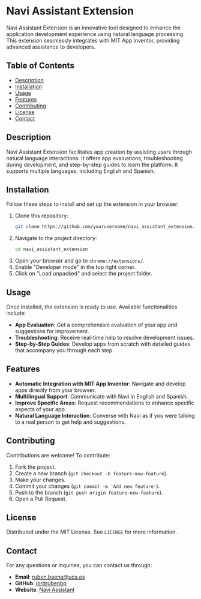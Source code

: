 # Navi Assistant Extension

Navi Assistant Extension is an innovative tool designed to enhance the application development experience using natural language processing. This extension seamlessly integrates with MIT App Inventor, providing advanced assistance to developers.

## Table of Contents

- [Description](#description)
- [Installation](#installation)
- [Usage](#usage)
- [Features](#features)
- [Contributing](#contributing)
- [License](#license)
- [Contact](#contact)

## Description

Navi Assistant Extension facilitates app creation by assisting users through natural language interactions. It offers app evaluations, troubleshooting during development, and step-by-step guides to learn the platform. It supports multiple languages, including English and Spanish.

## Installation

Follow these steps to install and set up the extension in your browser:

1. Clone this repository:
    ```bash
    git clone https://github.com/yourusername/navi_assistant_extension.git
    ```
2. Navigate to the project directory:
    ```bash
    cd navi_assistant_extension
    ```
3. Open your browser and go to `chrome://extensions/`.
4. Enable "Developer mode" in the top right corner.
5. Click on "Load unpacked" and select the project folder.

## Usage

Once installed, the extension is ready to use. Available functionalities include:

- **App Evaluation**: Get a comprehensive evaluation of your app and suggestions for improvement.
- **Troubleshooting**: Receive real-time help to resolve development issues.
- **Step-by-Step Guides**: Develop apps from scratch with detailed guides that accompany you through each step.

## Features

- **Automatic Integration with MIT App Inventor**: Navigate and develop apps directly from your browser.
- **Multilingual Support**: Communicate with Navi in English and Spanish.
- **Improve Specific Areas**: Request recommendations to enhance specific aspects of your app.
- **Natural Language Interaction**: Converse with Navi as if you were talking to a real person to get help and suggestions.

## Contributing

Contributions are welcome! To contribute:

1. Fork the project.
2. Create a new branch (`git checkout -b feature-new-feature`).
3. Make your changes.
4. Commit your changes (`git commit -m 'Add new feature'`).
5. Push to the branch (`git push origin feature-new-feature`).
6. Open a Pull Request.

## License

Distributed under the MIT License. See `LICENSE` for more information.

## Contact

For any questions or inquiries, you can contact us through:

- **Email**: ruben.baena@uca.es
- **GitHub**: [lordrubenbp](https://github.com/lordrubenbp)
- **Website**: [Navi Assistant](https://naviassistant.com/)
